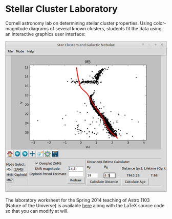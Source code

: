# Stellar Cluster Laboratory

Cornell astronomy lab on determining stellar cluster properties. Using color-magnitude diagrams of several known clusters, students fit the data using an interactive graphics user interface:

![alt text](cluster.png "GUI")

The laboratory worksheet for the Spring 2014 teaching of Astro 1103 (Nature of the Universe) is available [here](3_Cluster.pdf) along with the LaTeX source code so that you can modify at will. 
